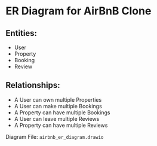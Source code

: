 # ER Diagram for AirBnB Clone

## Entities:
- User
- Property
- Booking
- Review

## Relationships:
- A User can own multiple Properties
- A User can make multiple Bookings
- A Property can have multiple Bookings
- A User can leave multiple Reviews
- A Property can have multiple Reviews

Diagram File: `airbnb_er_diagram.drawio`
